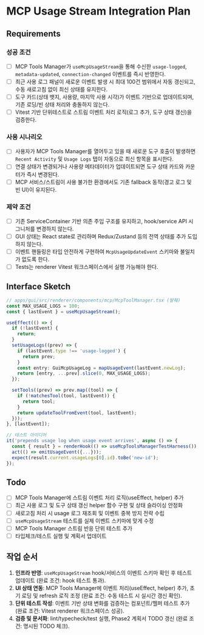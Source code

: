 # MCP Usage Stream Integration Plan

## Requirements

### 성공 조건

- [ ] MCP Tools Manager가 `useMcpUsageStream`을 통해 수신한 `usage-logged`, `metadata-updated`, `connection-changed` 이벤트를 즉시 반영한다.
- [ ] 최근 사용 로그 패널이 새로운 이벤트 발생 시 최대 100건 범위에서 자동 갱신되고, 수동 새로고침 없이 최신 상태를 유지한다.
- [ ] 도구 카드(상태 뱃지, 사용량, 마지막 사용 시각)가 이벤트 기반으로 업데이트되며, 기존 로딩/빈 상태 처리와 충돌하지 않는다.
- [ ] Vitest 기반 단위테스트로 스트림 이벤트 처리 로직(로그 추가, 도구 상태 갱신)을 검증한다.

### 사용 시나리오

- [ ] 사용자가 MCP Tools Manager를 열어두고 있을 때 새로운 도구 호출이 발생하면 `Recent Activity` 및 `Usage Logs` 탭이 자동으로 최신 항목을 표시한다.
- [ ] 연결 상태가 변경되거나 사용량 메타데이터가 업데이트되면 도구 상태 카드와 카운터가 즉시 변경된다.
- [ ] MCP 서비스/스트림이 사용 불가한 환경에서도 기존 fallback 동작(경고 로그 및 빈 UI)이 유지된다.

### 제약 조건

- [ ] 기존 ServiceContainer 기반 의존 주입 구조를 유지하고, hook/service API 시그니처를 변경하지 않는다.
- [ ] GUI 상태는 React state로 관리하며 Redux/Zustand 등의 전역 상태를 추가 도입하지 않는다.
- [ ] 이벤트 핸들링은 타입 안전하게 구현하여 `McpUsageUpdateEvent` 스키마와 불일치가 없도록 한다.
- [ ] Tests는 renderer Vitest 워크스페이스에서 실행 가능해야 한다.

## Interface Sketch

```ts
// apps/gui/src/renderer/components/mcp/McpToolManager.tsx (발췌)
const MAX_USAGE_LOGS = 100;
const { lastEvent } = useMcpUsageStream();

useEffect(() => {
  if (!lastEvent) {
    return;
  }
  setUsageLogs((prev) => {
    if (lastEvent.type !== 'usage-logged') {
      return prev;
    }
    const entry: GuiMcpUsageLog = mapUsageEvent(lastEvent.newLog);
    return [entry, ...prev].slice(0, MAX_USAGE_LOGS);
  });

  setTools((prev) => prev.map((tool) => {
    if (!matchesTool(tool, lastEvent)) {
      return tool;
    }
    return updateToolFromEvent(tool, lastEvent);
  }));
}, [lastEvent]);

// 테스트 아이디어
it('prepends usage log when usage event arrives', async () => {
  const { result } = renderHook(() => useMcpToolsManagerTestHarness());
  act(() => emitUsageEvent({...}));
  expect(result.current.usageLogs[0].id).toBe('new-id');
});
```

## Todo

- [ ] MCP Tools Manager에 스트림 이벤트 처리 로직(useEffect, helper) 추가
- [ ] 최근 사용 로그 및 도구 상태 갱신 helper 함수 구현 및 상태 슬라이싱 안정화
- [ ] 새로고침 처리 시 usage 로그 재조회 및 이벤트 중복 방지 전략 수립
- [ ] `useMcpUsageStream` 테스트를 실제 이벤트 스키마에 맞게 수정
- [ ] MCP Tools Manager 스트림 반응 단위 테스트 추가
- [ ] 타입체크/테스트 실행 및 계획서 업데이트

## 작업 순서

1. **인프라 반영**: `useMcpUsageStream` hook/서비스의 이벤트 스키마 확인 후 테스트 업데이트 (완료 조건: hook 테스트 통과).
2. **UI 상태 연동**: MCP Tools Manager에 이벤트 처리(useEffect, helper) 추가, 초기 로딩 및 refresh 로직 조정 (완료 조건: 수동 테스트 시 실시간 갱신 확인).
3. **단위 테스트 작성**: 이벤트 기반 상태 변화를 검증하는 컴포넌트/헬퍼 테스트 추가 (완료 조건: Vitest renderer 워크스페이스 성공).
4. **검증 및 문서화**: lint/typecheck/test 실행, Phase2 계획서 TODO 갱신 (완료 조건: 명시된 TODO 체크).
